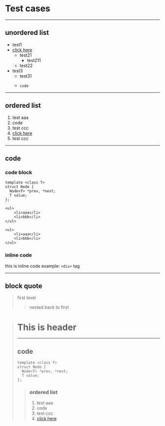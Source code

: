 # Test cases

---

## unordered list

+ test1
+ [click here](#link)
    * test21
        * test211
    * test22
+ test3
    + test31
    +     code

---

## ordered list

1. test aaa
1.    code
1. test ccc
1. [click here](#link)
1. test ccc

---

## code

### code block

```
template <class T>
struct Node {
  Node<T> *prev, *next;
  T value;
};
```

```
<ul>
    <li>aaa</li>
    <li>bbb</li>
</ul>
```

    <ul>
        <li>aaa</li>
        <li>bbb</li>
    </ul>

### inline code
this is inline code example: `<div>` tag

---

## block quote

> first level
> > nested
> back to first

> # This is header
> 
> ---
> 
> ## code
>     template <class T>
>     struct Node {
>       Node<T> *prev, *next;
>       T value;
>     };
> 
> > ### ordered list
> > 
> > 1. test aaa
> > 1.    code
> > 1. test ccc
> > 1. [click here](#link)
